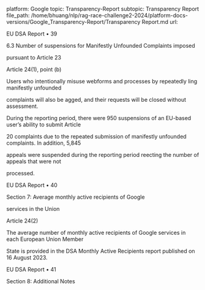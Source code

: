 platform: Google
topic: Transparency-Report
subtopic: Transparency Report
file_path: /home/bhuang/nlp/rag-race-challenge2-2024/platform-docs-versions/Google_Transparency-Report/Transparency Report.md
url: <EMPTY>

EU DSA Report • 39

6.3 Number of suspensions for Manifestly Unfounded Complaints imposed

pursuant to Article 23

Article 24(1), point (b)



Users who intentionally misuse webforms and processes by repeatedly  ling manifestly unfounded

complaints will also be  agged, and their requests will be closed without assessment.



During the reporting period, there were 950 suspensions of an EU-based user’s ability to submit Article

20 complaints due to the repeated submission of manifestly unfounded complaints. In addition, 5,845

appeals were suspended during the reporting period re ecting the number of appeals that were not

processed.



EU DSA Report • 40

Section 7: Average monthly active recipients of Google

services in the Union

Article 24(2)



The average number of monthly active recipients of Google services in each European Union Member

State is provided in the DSA Monthly Active Recipients report published on 16 August 2023.



EU DSA Report • 41

Section 8: Additional Notes
